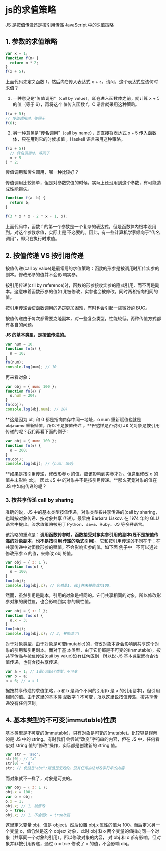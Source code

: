 # js的求值策略

[JS 是按值传递还是按引用传递](https://www.jb51.net/article/60568.htm)
[JavaScript 中的求值策略](https://www.cnblogs.com/qianxiaox/p/13679085.html)

## 1. 参数的求值策略

```js
var x = 1;
function f(m) {
  return m * 2;
}
f(x + 5);
```

上面代码先定义函数 f，然后向它传入表达式 x + 5。请问，这个表达式应该何时求值？

1. 一种意见是"传值调用"（call by value），即在进入函数体之前，就计算 x + 5 的值（等于 6），再将这个
   值传入函数 f。C 语言就采用这种策略。

```js
f(x + 5);
// 传值调用时，等同于
f(6);
```

2. 另一种意见是“传名调用”（call by name），即直接将表达式 x + 5 传入函数体，只在用到它的时候求值
   。Haskell 语言采用这种策略。

```js
f(x + 5)(
  // 传名调用时，等同于
  x + 5
) * 2;
```

传值调用和传名调用，哪一种比较好？

传值调用比较简单，但是对参数求值的时候，实际上还没用到这个参数，有可能造成性能损失。

```js
function f(a, b) {
  return b;
}

f(3 * x * x - 2 * x - 1, x);
```

上面代码中，函数 f 的第一个参数是一个复杂的表达式，但是函数体内根本没用到。对这个参数求值，实际上是
不必要的。因此，有一些计算机学家倾向于"传名调用"，即只在执行时求值。

## 2. 按值传递 VS 按引用传递

按值传递(call by value)是最常用的求值策略：函数的形参是被调用时所传实参的副本。修改形参的值并不会影
响实参。

按引用传递(call by reference)时，函数的形参接收实参的隐式引用，而不再是副本。这意味着函数形参的值如
果被修改，实参也会被修改。同时两者指向相同的值。

按引用传递会使函数调用的追踪更加困难，有时也会引起一些微妙的 BUG。

按值传递由于每次都需要克隆副本，对一些复杂类型，性能较低。两种传值方式都有各自的问题。

**JS 的基本类型，是按值传递的。**

```js
var num = 10;
function fn(n) {
  n = 10;
}
fn(num);
console.log(num); // 10
```

再来看对象：

```js
var obj = { num: 100 };
function fn(o) {
  o.num = 200;
}
fn(obj);
console.log(obj.num); // 200
```

**这是因为 obj 和 0 都是指向内存中同一地址，o.num 重新赋值也就是 obj.name 重新赋值，所以不是按值传递
。**但这样是否说明 JS 的对象是按引用传递的呢？我们再看下面的例子：

```js
var obj = { num: 100 };
function fn(o) {
  o = 200;
}
fn(obj);
console.log(obj); // {num: 100}
```

**如果是按引用传递，修改形参 o 的值，应该影响到实参才对。但这里修改 o 的值并未影响 obj。 因此 JS 中
的对象并不是按引用传递。**那么究竟对象的值在 JS 中如何传递的呢？

### 3. 按共享传递 call by sharing

准确的说，JS 中的基本类型按值传递，对象类型按共享传递的(call by sharing，也叫按对象传递、按对象共享
传递)。最早由 Barbara Liskov. 在 1974 年的 GLU 语言中提出。该求值策略被用于 Python、Java、Ruby、JS
等多种语言。

该策略的重点是：**调用函数传参时，函数接受对象实参引用的副本(既不是按值传递的对象副本，也不是按引用
传递的隐式引用)**。 它和按引用传递的不同在于：在共享传递中对函数形参的赋值，不会影响实参的值。如下面
例子中，不可以通过修改形参 o 的值，来修改 obj 的值。

```js
var obj = { x: 1 };
function foo(o) {
  o = 100;
}
foo(obj);
console.log(obj.x); // 仍然是1, obj并未被修改为100.
```

然而，虽然引用是副本，引用的对象是相同的。它们共享相同的对象，所以修改形参对象的属性值，也会影响到实
参的属性值。

```js
var obj = { x: 1 };
function foo(o) {
  o.x = 3;
}
foo(obj);
console.log(obj.x); // 3, 被修改了!
```

对于对象类型，由于对象是可变(mutable)的，修改对象本身会影响到共享这个对象的引用和引用副本。而对于基
本类型，由于它们都是不可变的(immutable)，按共享传递与按值传递(call by value)没有任何区别，所以说 JS
基本类型既符合按值传递，也符合按共享传递。

```js
var a = 1; // 1是number类型，不可变
var b = a;
b = 6; // a = 1
```

据按共享传递的求值策略，a 和 b 是两个不同的引用(b 是 a 的引用副本)，但引用相同的值。由于这里的基本类
型数字 1 不可变，所以这里说按值传递、按共享传递没有任何区别。

## 4. 基本类型的不可变(immutable)性质

基本类型是不可变的(immutable)，只有对象是可变的(mutable)。比较容易误解的是 JS 中的 string。有时我们
会尝试“改变”字符串的内容，但在 JS 中，任何看似对 string 值的”修改”操作，实际都是创建新的 string 值。

```js
var str = 'abc';
str[0]; // "a"
str[0] = 'd';
str; // 仍然是"abc";赋值是无效的。没有任何办法修改字符串的内容
```

而对象就不一样了，对象是可变的。

```js
var obj = { x: 1 };
obj.x = 100;
var o = obj;
o.x = 1;
obj.x; // 1, 被修改
o = true;
obj.x; // 1, 不会因o = true改变
```

这里定义变量 obj，值是 object，然后设置 obj.x 属性的值为 100。而后定义另一个变量 o，值仍然是这个
object 对象，此时 obj 和 o 两个变量的值指向同一个对象（共享同一个对象的引用）。所以修改对象的内容，
对 obj 和 o 都有影响。但对象并非按引用传递，通过 o = true 修改了 o 的值，不会影响 obj。
